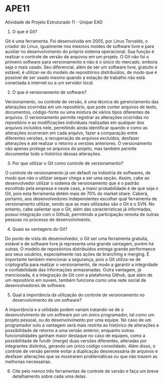 # APE11
Atividade de Projeto Estruturado 11 - Unipar EAD


1. O que é Git?

Git é uma ferramenta. Foi desenvolvida em 2005, por Linus Torvalds, o criador do Linux, igualmente nos mesmos moldes de software livre e para auxiliar no desenvolvimento do próprio sistema operacional. Sua função é realizar o controle de versão de arquivos em um projeto. O Git não foi o primeiro software para versionamento e não é o único do mercado, embora seja o mais usado. Seu diferencial, além de ser um software livre, gratuito e estável, é utilizar-se do modelo de repositórios distribuídos, de modo que é possível de ser usado mesmo quando a estação de trabalho não está conectada à internet ou a um servidor local.

2. O que é versionamento de software?

Versionamento, ou controle de versão, é uma técnica de gerenciamento das alterações ocorridas em um repositório, que pode conter arquivos de texto, documentos, código-fonte ou uma mistura de vários tipos diferentes de arquivos. O versionamento permite registrar as alterações ocorridas no repositório e as modificações individuais realizadas em qualquer dos arquivos incluídos nele, permitindo ainda identificar quando e como as alterações ocorreram em cada arquivo, fazer a comparação entre diferentes versões, a recuperação de arquivos excluídos, desfazer alterações e até realizar o retorno a versões anteriores. O versionamento não apenas protege os arquivos do projeto, mas também permite documentar todo o histórico dessas alterações.

3. Por que utilizar o Git como controle de versionamento?

O controle de versionamento já um default na indústria de softwares, de modo que não o utilizar sequer chega a ser uma opção. Assim, cabe ao desenvolvedor utilizar o sistema de versionamento que é o padrão escolhido pela empresa e neste caso, a maior probabilidade é de que seja o Git, pois esta ferramenta detém mais de 70% do market share. Caberá, portanto, aos desenvolvedores independentes escolher qual ferramenta de versionamento utilizar, sendo que as mais utilizadas são o Git e o SVN. No entanto, cabe salientar que o Git, além das características já informadas, possui integração com o Github, permitindo a participação remota de outras pessoas no processo de desenvolvimento.

4. Quais as vantagens do Git?

Do ponto de vista do desenvolvedor, o Git ser uma ferramenta gratuita, estável e de software livre já representa uma grande vantagem, porém há outras. O modelo de repositórios distribuídos entrega grande performance aos seus usuários, especialmente nas ações de branching e merging. É importante também mencionar a segurança, pois o Git utiliza-se de criptografia para realizar o versionamento, de modo a garantir a integridade e confiabilidade das informações armazenadas. Outra vantagem, já mencionada, é a integração do Git com a plataforma Github, que além de um repositório em nuvem, também funciona como uma rede social de desenvolvedores de software.

5. Qual a importância da utilização do controle de versionamento no desenvolvimento de um software?

A importância e a utilidade podem variam tratando-se de o desenvolvimento de um software por um único programador, tal como um projeto pessoal, ou do desenvolvimento por uma equipe. No caso de um programador solo a vantagem será mais restrita ao histórico de alterações e possibilidade de retorno a uma versão anterior, enquanto outras funcionalidades ganham maior destaque no caso de equipes, como a possibilidade de fundir (merge) duas versões diferentes, alteradas por integrantes distintos, gerando um único código consolidado.  Além disso, o controle de versão permite evitar a duplicação desnecessária de arquivos e desfazer alterações que se mostrarem problemáticas ou que não trazem as melhorias necessárias.

6. Cite pelo menos três ferramentas de controle de versão e faça um breve detalhamento sobre cada uma delas.